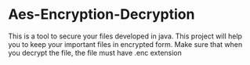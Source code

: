 # Aes-Encryption-Decryption
This is a tool to secure your files developed in java. This project will help you to keep your important files in encrypted form. Make sure that when you decrypt the file, the file must 
have .enc extension
